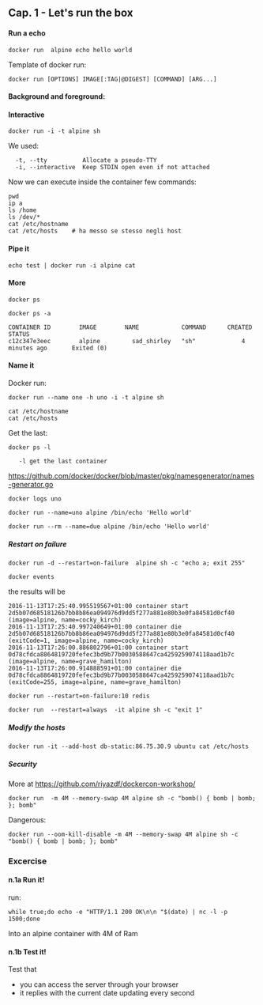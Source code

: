 Cap. 1 - Let's run the box
-------------------------

#### Run a echo

`docker run  alpine echo hello world`

Template of docker run:

`docker run [OPTIONS] IMAGE[:TAG|@DIGEST] [COMMAND] [ARG...]`

#### Background and foreground:


#### Interactive

`docker run -i -t alpine sh`

We used:
 
```
  -t, --tty          Allocate a pseudo-TTY
  -i, --interactive  Keep STDIN open even if not attached
```

Now we can execute inside the container few commands:

```
pwd
ip a
ls /home
ls /dev/*
cat /etc/hostname
cat /etc/hosts    # ha messo se stesso negli host
```

#### Pipe it 

`echo test | docker run -i alpine cat`

#### More

`docker ps`

`docker ps -a`

```
CONTAINER ID        IMAGE        NAME            COMMAND      CREATED STATUS 
c12c347e3eec        alpine         sad_shirley   "sh"             4 minutes ago       Exited (0)
```

#### Name it

Docker run:

`docker run --name one -h uno -i -t alpine sh`

```
cat /etc/hostname
cat /etc/hosts
```

Get the last:

`docker ps -l`

```
   -l get the last container 
```

https://github.com/docker/docker/blob/master/pkg/namesgenerator/names-generator.go 

`docker logs uno`

`docker run --name=uno alpine /bin/echo 'Hello world'`

`docker run --rm --name=due alpine /bin/echo 'Hello world'`

##### Restart on failure 


`docker run -d --restart=on-failure  alpine sh -c "echo a; exit 255"`

`docker events`

the results will be

```
2016-11-13T17:25:40.995519567+01:00 container start 2d5b07d68518126b7bb8b86ea094976d9dd5f277a881e80b3e0fa84581d0cf40 (image=alpine, name=cocky_kirch)
2016-11-13T17:25:40.997240649+01:00 container die 2d5b07d68518126b7bb8b86ea094976d9dd5f277a881e80b3e0fa84581d0cf40 (exitCode=1, image=alpine, name=cocky_kirch)
2016-11-13T17:26:00.886802796+01:00 container start 0d78cfdca8864819720fefec3bd9b77b0030588647ca4259259074118aad1b7c (image=alpine, name=grave_hamilton)
2016-11-13T17:26:00.914888591+01:00 container die 0d78cfdca8864819720fefec3bd9b77b0030588647ca4259259074118aad1b7c (exitCode=255, image=alpine, name=grave_hamilton)
```

`docker run --restart=on-failure:10 redis`

`docker run  --restart=always  -it alpine sh -c "exit 1"`

##### Modify the hosts

`docker run -it --add-host db-static:86.75.30.9 ubuntu cat /etc/hosts`


##### Security

More at https://github.com/riyazdf/dockercon-workshop/ 

`docker run  -m 4M --memory-swap 4M alpine sh -c "bomb() { bomb | bomb; }; bomb"`

Dangerous: 

`docker run --oom-kill-disable -m 4M --memory-swap 4M alpine sh -c "bomb() { bomb | bomb; }; bomb"`

### Excercise

#### n.1a Run it!
run: 

`while true;do echo -e "HTTP/1.1 200 OK\n\n "$(date) | nc -l -p 1500;done`

Into an alpine container with 4M of Ram 


#### n.1b Test it!

Test that 
 - you can access the server through your browser
 - it replies with the current date updating every second
